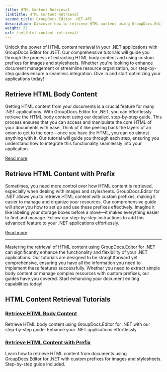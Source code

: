 ```yaml
---
title: HTML Content Retrieval
linktitle: HTML Content Retrieval
second_title: GroupDocs.Editor .NET API
description: Discover how to retrieve HTML content using GroupDocs.Editor for .NET. Step-by-step guides for retrieving body content and custom prefixes included.
weight: 22
url: /net/html-content-retrieval/
---
```

Unlock the power of HTML content retrieval in your .NET applications with GroupDocs.Editor for .NET. Our comprehensive tutorials will guide you through the process of extracting HTML body content and using custom prefixes for images and stylesheets. Whether you're looking to enhance document management or streamline resource organization, our step-by-step guides ensure a seamless integration. Dive in and start optimizing your applications today!

## Retrieve HTML Body Content

Getting HTML content from your documents is a crucial feature for many .NET applications. With GroupDocs.Editor for .NET, you can effortlessly retrieve the HTML body content using our detailed, step-by-step guide. This process ensures that you can access and manipulate the core HTML of your documents with ease. Think of it like peeling back the layers of an onion to get to the core—once you have the HTML, you can do almost anything with it. Our tutorial will guide you through each step, ensuring you understand how to integrate this functionality seamlessly into your application.

[Read more](./retrieve-html-body-content/)

## Retrieve HTML Content with Prefix

Sometimes, you need more control over how HTML content is retrieved, especially when dealing with images and stylesheets. GroupDocs.Editor for .NET allows you to retrieve HTML content with custom prefixes, making it easier to manage and organize your resources. Our comprehensive guide will show you how to set up and use these prefixes effectively. Imagine it like labeling your storage boxes before a move—it makes everything easier to find and manage. Follow our step-by-step instructions to add this advanced feature to your .NET applications effortlessly.

[Read more](./retrieve-html-content-with-prefix/)

---

Mastering the retrieval of HTML content using GroupDocs.Editor for .NET can significantly enhance the functionality and flexibility of your .NET applications. Our tutorials are designed to be straightforward yet comprehensive, ensuring you have all the information you need to implement these features successfully. Whether you need to extract simple body content or manage complex resources with custom prefixes, our guides have you covered. Start enhancing your document editing capabilities today!
## HTML Content Retrieval Tutorials
### [Retrieve HTML Body Content](./retrieve-html-body-content/)
Retrieve HTML body content using GroupDocs.Editor for .NET with our step-by-step guide. Enhance your .NET applications effortlessly.
### [Retrieve HTML Content with Prefix](./retrieve-html-content-with-prefix/)
Learn how to retrieve HTML content from documents using GroupDocs.Editor for .NET with custom prefixes for images and stylesheets. Step-by-step guide included.